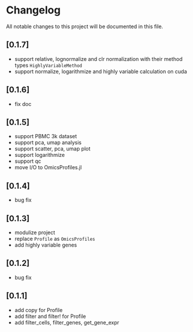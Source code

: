 # Changelog

All notable changes to this project will be documented in this file.

## [0.1.7]

- support relative, lognormalize and clr normalization with their method types `HighlyVariableMethod`
- support normalize, logarithmize and highly variable calculation on cuda

## [0.1.6]

- fix doc

## [0.1.5]

- support PBMC 3k dataset
- support pca, umap analysis
- support scatter, pca, umap plot
- support logarithmize
- support qc
- move I/O to OmicsProfiles.jl

## [0.1.4]

- bug fix

## [0.1.3]

- modulize project
- replace `Profile` as `OmicsProfiles`
- add highly variable genes

## [0.1.2]

- bug fix

## [0.1.1]

- add copy for Profile
- add filter and filter! for Profile
- add filter_cells, filter_genes, get_gene_expr
